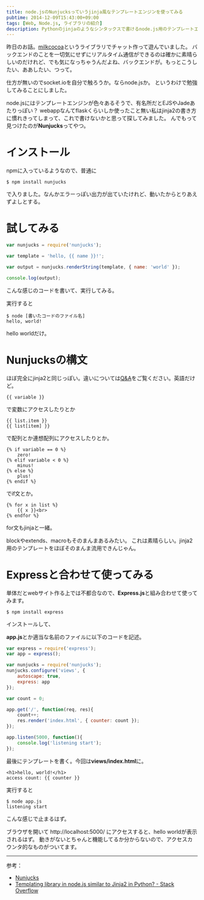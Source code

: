 ```yaml
---
title: node.jsのNunjucksっていうjinja風なテンプレートエンジンを使ってみる
pubtime: 2014-12-09T15:43:00+09:00
tags: [Web, Node.js, ライブラリの紹介]
description: Pythonのjinjaのようなシンタックスで書けるnode.js用のテンプレートエンジン「nunjucks」の使い方の解説です。
---
```


昨日のお話。[milkcocoa](https://mlkcca.com)というライブラリでチャット作って遊んでいました。
バックエンドのことを一切気にせずにリアルタイム通信ができるのは確かに素晴らしいのだけれど、でも気になっちゃうんだよね、バックエンドが。もっとこうしたい、ああしたい、つって。

仕方が無いのでsocket.ioを自分で触ろうか。ならnode.jsか。
というわけで勉強してみることにしました。

node.jsにはテンプレートエンジンが色々あるそうで、有名所だとEJSやJadeあたりっぽい？
webappなんてflaskくらいしか使ったこと無い私はjinja2の書き方に慣れきってしまって、これで書けないかと思って探してみました。
んでもって見つけたのが**Nunjucks**ってやつ。

# インストール
npmに入っているようなので、普通に
``` shell
$ npm install nunjucks
```
で入りました。なんかエラーっぽい出力が出ていたけれど、動いたからとりあえずよしとする。

# 試してみる
``` javascript
var nunjucks = require('nunjucks');

var template = 'hello, {{ name }}!';

var output = nunjucks.renderString(template, { name: 'world' });

console.log(output);
```
こんな感じのコードを書いて、実行してみる。

実行すると
``` shell
$ node [書いたコードのファイル名]
hello, world!
```
hello worldだけ。

# Nunjucksの構文
ほぼ完全にjinja2と同じっぽい。違いについては[Q&A](http://mozilla.github.io/nunjucks/faq.html#can-i-use-the-same-templates-between-nunjucks-and-jinja2-what-are-the-differences)をご覧ください。英語だけど。

``` jinja2
{{ variable }}
```
で変数にアクセスしたりとか

``` jinja2
{{ list.item }}
{{ list[item] }}
```
で配列とか連想配列にアクセスしたりとか。

``` jinja2
{% if variable == 0 %}
    zero!
{% elif variable < 0 %}
    minus!
{% else %}
    plus!
{% endif %}
```
でif文とか。

``` jinja2
{% for x in list %}
    {{ x }}<br>
{% endfor %}
```
for文もjinjaと一緒。

blockやextends、macroもそのまんまあるみたい。
これは素晴らしい。jinja2用のテンプレートをほぼそのまんま流用できんじゃん。

# Expressと合わせて使ってみる
単体だとwebサイト作る上では不都合なので、**Express.js**と組み合わせて使ってみます。

``` shell
$ npm install express
```
インストールして、

**app.js**とか適当な名前のファイルに以下のコードを記述。
``` javascript
var express = require('express');
var app = express();

var nunjucks = require('nunjucks');
nunjucks.configure('views', {
    autoscape: true,
    express: app
});

var count = 0;

app.get('/', function(req, res){
    count++;
    res.render('index.html', { counter: count });
});

app.listen(5000, function(){
    console.log('listening start');
});
```

最後にテンプレートを書く。今回は**views/index.html**に。
``` jinja2
<h1>hello, world!</h1>
access count: {{ counter }}
```

実行すると
``` shell
$ node app.js
listening start
```
こんな感じで止まるはず。

ブラウザを開いて http://localhost:5000/ にアクセスすると、hello worldが表示されるはず。
動きがないとちゃんと機能してるか分からないので、アクセスカウンタ的なものがついてます。

---

参考：
- [Nunjucks](http://mozilla.github.io/nunjucks/)
- [Templating library in node.js similar to Jinja2 in Python? - Stack Overflow](http://stackoverflow.com/questions/18175466/templating-library-in-node-js-similar-to-jinja2-in-python)
